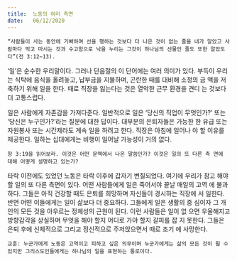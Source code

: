 ```yaml
---
title:  노동의 여러 측면
date:   06/12/2020
---
```


`“사람들이 사는 동안에 기뻐하며 선을 행하는 것보다 더 나은 것이 없는 줄을 내가 알았고 사 람마다 먹고 마시는 것과 수고함으로 낙을 누리는 그것이 하나님의 선물인 줄도 또한 알았도 다”(전 3:12~13).`

‘일’은 순수한 우리말이다. 그러나 단음절의 이 단어에는 여러 의미가 있다. 부득이 우리는 식탁에 음식을 올려놓고, 납부금을 지불하며, 곤란한 때를 대비해 소정의 금 액을 저축하기 위해 일을 한다. 때로 직장을 잃는다는 것은 열악한 근무 환경을 견디 는 것보다 더 고통스럽다.

일은 사람에게 자존감을 가져다준다. 일반적으로 일은 ‘당신의 직업이 무엇인가?’ 또는 ‘당신은 누구인가?’라는 질문에 대한 답이다. 대부분의 은퇴자들은 가능한 한 유급 또는 자원봉사 또는 시간제라도 계속 일을 하려고 한다. 직장은 아침에 일어나 야 할 이유를 제공한다. 일하는 십대에게는 비행이 일어날 가능성이 거의 없다.

`창 3:19을 읽어보라. 이것은 어떤 문맥에서 나온 말씀인가? 이것은 일의 또 다른 측 면에 대해 어떻게 설명하고 있는가?`

타락 이전에도 있었던 노동은 타락 이후에 갑자기 변질되었다. 여기에 우리가 참고 해야 할 일의 또 다른 측면이 있다. 어떤 사람들에게 일은 죽어서야 끝날 매일의 고역 에 불과하다. 그들은 아직 건강할 때도 은퇴를 희망하며 자신들이 경시하는 직장에 서 일한다. 반면 어떤 이들에게는 일이 삶보다 더 중요하다. 그들에게 일은 생활의 중 심이자 그 개인의 모든 것을 아우르는 정체성의 근원이 된다. 이런 사람들은 일이 없 으면 우울해지고 방향감각을 상실하며 무엇을 해야 할지 어디로 가야 할지 갈피를 잡 지 못한다. 그들은 은퇴 후에 신체적으로 그리고 정신적으로 주저앉으면서 때로 조기 에 사망한다.

`교훈: 누군가에게 노동은 고역이고 피하고 싶은 의무이며 누군가에게는 삶의 모든 것이 될 수 있지만 그리스도인들에게는 하나님의 일을 표현하는 통로이다.`